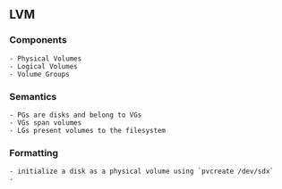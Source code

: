 ## LVM

### Components
	- Physical Volumes
	- Logical Volumes
	- Volume Groups

### Semantics
	- PGs are disks and belong to VGs
	- VGs span volumes
	- LGs present volumes to the filesystem

### Formatting
	- initialize a disk as a physical volume using `pvcreate /dev/sdx`
	- 
